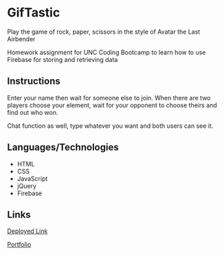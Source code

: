 # GifTastic
Play the game of rock, paper, scissors in the style of Avatar the Last Airbender 

Homework assignment for UNC Coding Bootcamp to learn how to use Firebase for storing and retrieving data

## Instructions
Enter your name then wait for someone else to join. When there are two players choose your element, wait for your opponent to choose theirs and find out who won. 

Chat function as well, type whatever you want and both users can see it. 

## Languages/Technologies 
* HTML
* CSS
* JavaScript
* jQuery
* Firebase

## Links
[Deployed Link](https://lmboyle.github.io/RPS-Multiplayer/)

[Portfolio](https://lmboyle.github.io/)
